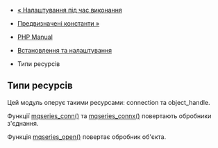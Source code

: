 - [« Налаштування під час виконання](mqseries.ini.md)
- [Предвизначені константи »](mqseries.constants.md)

- [PHP Manual](index.md)
- [Встановлення та налаштування](mqseries.setup.md)
- Типи ресурсів

## Типи ресурсів

Цей модуль оперує такими ресурсами: connection та object_handle.

Функції [mqseries_conn()](function.mqseries-conn.md) та
[mqseries_connx()](function.mqseries-connx.md) повертають обробники
з'єднання.

Функція [mqseries_open()](function.mqseries-open.md) повертає
обробник об'єкта.
